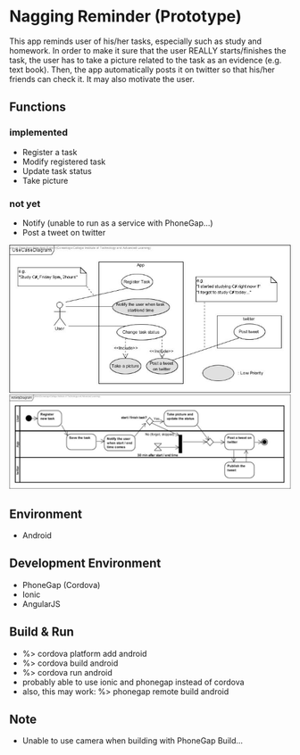 # Nagging Reminder (Prototype)
This app reminds user of his/her tasks, especially such as study and homework. In order to make it sure that the user REALLY starts/finishes the task, the user has to take a picture related to the task as an evidence (e.g. text book). Then, the app automatically posts it on twitter so that his/her friends can check it. It may also motivate the user.

## Functions
### implemented
- Register a task
- Modify registered task
- Update task status
- Take picture

### not yet
- Notify (unable to run as a service with PhoneGap...)
- Post a tweet on twitter

![Usecase Diagram](docs/usecase.jpg)
![Activity Diagram](docs/activity.jpg)


## Environment
- Android

## Development Environment
- PhoneGap (Cordova)
- Ionic
- AngularJS

## Build & Run
* %> cordova platform add android
* %> cordova build android
* %> cordova run android
* probably able to use ionic and phonegap instead of cordova
* also, this may work: %> phonegap remote build android

## Note
- Unable to use camera when building with PhoneGap Build...
